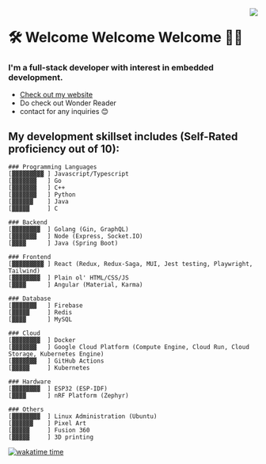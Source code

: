 <!--
**nakamarusun/nakamarusun** is a ✨ _special_ ✨ repository because its `README.md` (this file) appears on your GitHub profile.

Here are some ideas to get you started:

- 🔭 I’m currently working on ...
- 🌱 I’m currently learning ...
- 👯 I’m looking to collaborate on ...
- 🤔 I’m looking for help with ...
- 💬 Ask me about ...
- 📫 How to reach me: ...
- 😄 Pronouns: ...
- ⚡ Fun fact: ...
-->

<img align="right" src="https://media.tenor.com/jdwSuJtlxXkAAAAC/hurricane-irma.gif">

# 🛠 Welcome Welcome Welcome 👯‍♀️

### I'm a full-stack developer with interest in embedded development.
- [Check out my website](https://jasoncoding.com)
- Do check out Wonder Reader
- contact for any inquiries 😊



## My development skillset includes (Self-Rated proficiency out of 10):
```
### Programming Languages
[▓▓▓▓▓▓▓▓▓ ] Javascript/Typescript
[▓▓▓▓▓▓▓   ] Go
[▓▓▓▓▓▓▓   ] C++
[▓▓▓▓▓▓▓   ] Python
[▓▓▓▓▓▓    ] Java
[▓▓▓▓▓     ] C

### Backend
[▓▓▓▓▓▓▓▓  ] Golang (Gin, GraphQL)
[▓▓▓▓▓▓▓   ] Node (Express, Socket.IO)
[▓▓▓▓      ] Java (Spring Boot)

### Frontend
[▓▓▓▓▓▓▓▓▓ ] React (Redux, Redux-Saga, MUI, Jest testing, Playwright, Tailwind)
[▓▓▓▓▓▓▓▓  ] Plain ol' HTML/CSS/JS
[▓▓▓▓      ] Angular (Material, Karma)

### Database
[▓▓▓▓▓▓▓   ] Firebase
[▓▓▓▓▓     ] Redis
[▓▓▓▓      ] MySQL

### Cloud
[▓▓▓▓▓▓▓▓  ] Docker
[▓▓▓▓▓▓▓   ] Google Cloud Platform (Compute Engine, Cloud Run, Cloud Storage, Kubernetes Engine)
[▓▓▓▓▓▓▓   ] GitHub Actions
[▓▓▓▓▓     ] Kubernetes

### Hardware
[▓▓▓▓▓▓▓▓  ] ESP32 (ESP-IDF)
[▓▓▓▓      ] nRF Platform (Zephyr)

### Others
[▓▓▓▓▓▓▓▓  ] Linux Administration (Ubuntu)
[▓▓▓▓▓▓    ] Pixel Art
[▓▓▓▓▓     ] Fusion 360
[▓▓▓▓▓     ] 3D printing
```
[![wakatime time](https://github-readme-stats.vercel.app/api/wakatime?username=nakamarusun&layout=compact&hide_title=true)](https://github.com/anuraghazra/github-readme-stats)
